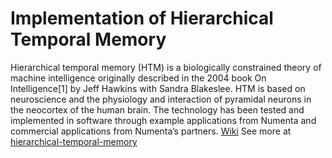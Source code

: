 # Implementation of Hierarchical Temporal Memory
Hierarchical temporal memory (HTM) is a biologically constrained theory of machine intelligence originally described in the 2004 book On Intelligence[1] by Jeff Hawkins with Sandra Blakeslee. HTM is based on neuroscience and the physiology and interaction of pyramidal neurons in the neocortex of the human brain. The technology has been tested and implemented in software through example applications from Numenta and commercial applications from Numenta’s partners. [Wiki](https://en.wikipedia.org/wiki/Hierarchical_temporal_memory)
See more at [hierarchical-temporal-memory](https://numenta.org/hierarchical-temporal-memory/)

